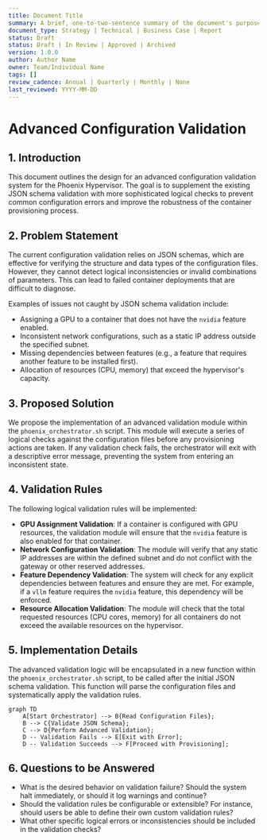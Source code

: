 ```yaml
---
title: Document Title
summary: A brief, one-to-two-sentence summary of the document's purpose and content.
document_type: Strategy | Technical | Business Case | Report
status: Draft
status: Draft | In Review | Approved | Archived
version: 1.0.0
author: Author Name
owner: Team/Individual Name
tags: []
review_cadence: Annual | Quarterly | Monthly | None
last_reviewed: YYYY-MM-DD
---
```

# Advanced Configuration Validation

## 1. Introduction

This document outlines the design for an advanced configuration validation system for the Phoenix Hypervisor. The goal is to supplement the existing JSON schema validation with more sophisticated logical checks to prevent common configuration errors and improve the robustness of the container provisioning process.

## 2. Problem Statement

The current configuration validation relies on JSON schemas, which are effective for verifying the structure and data types of the configuration files. However, they cannot detect logical inconsistencies or invalid combinations of parameters. This can lead to failed container deployments that are difficult to diagnose.

Examples of issues not caught by JSON schema validation include:
*   Assigning a GPU to a container that does not have the `nvidia` feature enabled.
*   Inconsistent network configurations, such as a static IP address outside the specified subnet.
*   Missing dependencies between features (e.g., a feature that requires another feature to be installed first).
*   Allocation of resources (CPU, memory) that exceed the hypervisor's capacity.

## 3. Proposed Solution

We propose the implementation of an advanced validation module within the `phoenix_orchestrator.sh` script. This module will execute a series of logical checks against the configuration files before any provisioning actions are taken. If any validation check fails, the orchestrator will exit with a descriptive error message, preventing the system from entering an inconsistent state.

## 4. Validation Rules

The following logical validation rules will be implemented:

*   **GPU Assignment Validation**: If a container is configured with GPU resources, the validation module will ensure that the `nvidia` feature is also enabled for that container.
*   **Network Configuration Validation**: The module will verify that any static IP addresses are within the defined subnet and do not conflict with the gateway or other reserved addresses.
*   **Feature Dependency Validation**: The system will check for any explicit dependencies between features and ensure they are met. For example, if a `vllm` feature requires the `nvidia` feature, this dependency will be enforced.
*   **Resource Allocation Validation**: The module will check that the total requested resources (CPU cores, memory) for all containers do not exceed the available resources on the hypervisor.

## 5. Implementation Details

The advanced validation logic will be encapsulated in a new function within the `phoenix_orchestrator.sh` script, to be called after the initial JSON schema validation. This function will parse the configuration files and systematically apply the validation rules.

```mermaid
graph TD
    A[Start Orchestrator] --> B{Read Configuration Files};
    B --> C{Validate JSON Schema};
    C --> D{Perform Advanced Validation};
    D -- Validation Fails --> E[Exit with Error];
    D -- Validation Succeeds --> F[Proceed with Provisioning];
```

## 6. Questions to be Answered

*   What is the desired behavior on validation failure? Should the system halt immediately, or should it log warnings and continue?
*   Should the validation rules be configurable or extensible? For instance, should users be able to define their own custom validation rules?
*   What other specific logical errors or inconsistencies should be included in the validation checks?
